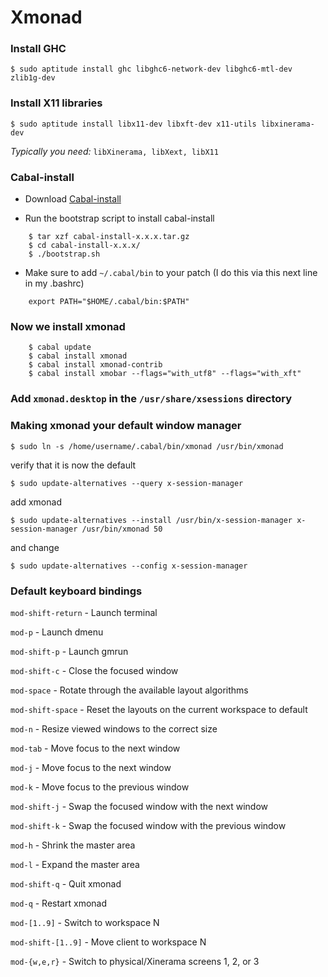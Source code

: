 # Xmonad

### Install GHC

    $ sudo aptitude install ghc libghc6-network-dev libghc6-mtl-dev zlib1g-dev

### Install X11 libraries

    $ sudo aptitude install libx11-dev libxft-dev x11-utils libxinerama-dev
_Typically you need:_ `libXinerama, libXext, libX11`
### Cabal-install
* Download [Cabal-install](http://hackage.haskell.org/packages/archive/cabal-install/)

* Run the bootstrap script to install cabal-install
```
    $ tar xzf cabal-install-x.x.x.tar.gz
    $ cd cabal-install-x.x.x/
    $ ./bootstrap.sh
```
* Make sure to add `~/.cabal/bin`  to your patch (I do this via this next line in my .bashrc)
```
    export PATH="$HOME/.cabal/bin:$PATH"
```
### Now we install xmonad
```
    $ cabal update
    $ cabal install xmonad
    $ cabal install xmonad-contrib
    $ cabal install xmobar --flags="with_utf8" --flags="with_xft"
```

### Add `xmonad.desktop` in the `/usr/share/xsessions` directory


### Making xmonad your default window manager

    $ sudo ln -s /home/username/.cabal/bin/xmonad /usr/bin/xmonad

verify that it is now the default

    $ sudo update-alternatives --query x-session-manager

add xmonad

    $ sudo update-alternatives --install /usr/bin/x-session-manager x-session-manager /usr/bin/xmonad 50

and change

    $ sudo update-alternatives --config x-session-manager
    
### Default keyboard bindings

`mod-shift-return` - Launch terminal

`mod-p` - Launch dmenu

`mod-shift-p` - Launch gmrun

`mod-shift-c` - Close the focused window

`mod-space` - Rotate through the available layout algorithms

`mod-shift-space` - Reset the layouts on the current workspace to default

`mod-n` - Resize viewed windows to the correct size

`mod-tab` - Move focus to the next window

`mod-j` - Move focus to the next window

`mod-k` - Move focus to the previous window

`mod-shift-j` - Swap the focused window with the next window

`mod-shift-k` - Swap the focused window with the previous window

`mod-h` - Shrink the master area

`mod-l` - Expand the master area

`mod-shift-q` - Quit xmonad

`mod-q` - Restart xmonad

`mod-[1..9]` - Switch to workspace N

`mod-shift-[1..9]` - Move client to workspace N

`mod-{w,e,r}` - Switch to physical/Xinerama screens 1, 2, or 3
